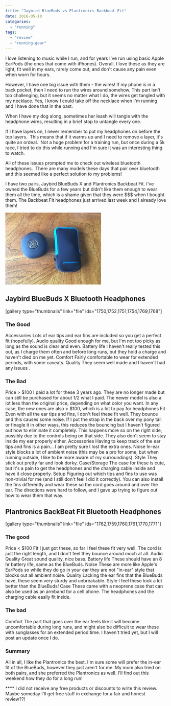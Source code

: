 ```yaml
---
title: "Jaybird BlueBuds vs Plantronics Backbeat Fit"
date: 2016-05-10
categories: 
  - "running"
tags: 
  - "review"
  - "running-gear"
---
```


I love listening to music while I run, and for years I've run using basic Apple EarPods (the ones that come with iPhones). Overall, I love these as they are light, fit well in my ears, rarely come out, and don't cause any pain even when worn for hours.

However, I have one big issue with them - the wires! If my phone is in a back pocket, then I need to run the wires around somehow. This part isn't too challenging, but it seems no matter what I do, the wires get tangled with my necklace. Yes, I know I could take off the necklace when I'm running and I have done that in the past.

When I have my dog along, sometimes her leash will tangle with the headphone wires, resulting in a brief stop to untangle every one.

If I have layers on, I never remember to put my headphones on before the top layers.  This means that if it warms up and I need to remove a layer, it's quite an ordeal.  Not a huge problem for a training run, but once during a 5k race, I tried to do this while running and I'm sure it was an interesting thing to watch.

All of these issues prompted me to check out wireless bluetooth headphones.  There are many models these days that pair over bluetooth and this seemed like a perfect solution to my problems!

I have two pairs, Jaybird BlueBuds X and Plantronics Backbeat Fit. I've owned the BlueBuds for a few years but didn't like them enough to wear them all the time, which is a shame given that they were $$$ when I bought them. The Backbeat Fit headphones just arrived last week and I already love them!

![IMG_1748](images/IMG_1748-300x225.jpg)

## Jaybird BlueBuds X Bluetooth Headphones

\[gallery type="thumbnails" link="file" ids="1750,1752,1751,1754,1769,1768"\]

### The Good

Accessories Lots of ear tips and ear fins are included so you get a perfect fit (hopefully). Audio quality Good enough for me, but I'm not too picky as long as the sound is clear and even. Battery life I haven't really tested this out, as I charge them often and before long runs, but they hold a charge and haven't died on me yet. Comfort Fairly comfortable to wear for extended periods, with some caveats. Quality They seem well made and I haven't had any issues .

### The Bad

Price > $100 I paid a lot for these 3 years ago. They are no longer made but can still be purchased for about 1/2 what I paid. The newer model is also a lot less than the original price, depending on what color you want. In any case, the new ones are also > $100, which is a lot to pay for headphones Fit Even with all the ear tips and fins, I don't feel these fit well. They bounce and this causes some noise. If I put the strap in the back over my pony tail or finagle it in other ways, this reduces the bouncing but I haven't figured out how to eliminate it completely. This happens more so on the right side, possibly due to the controls being on that side. They also don't seem to stay inside my ear properly either. Accessories Having to keep track of the ear tips and fins is a pain... I am pretty sure I lost the extra ones. Noise In-ear style blocks a lot of ambient noise (this may be a pro for some, but when running outside, I like to be more aware of my surroundings). Style They stick out pretty far and look dorky. Case/Storage The case for these is cute, but it's a pain to get the headphones and the charging cable inside and have it close properly. Setup Figuring out which tips and fins to use was non-trivial for me (and I still don't feel I did it correctly). You can also install the fins differently and wear these so the cord goes around and over the ear. The directions were hard to follow, and I gave up trying to figure out how to wear them that way. 

## Plantronics BackBeat Fit Bluetooth Headphones

\[gallery type="thumbnails" link="file" ids="1762,1759,1760,1761,1770,1771"\]

### The good

Price < $100 Fit I just got these, so far I feel these fit very well. The cord is just the right length, and I don't feel they bounce around much at all. Audio Quality Great sound quality, nice bass. Battery life These should have an 8 hr battery life, same as the BlueBuds. Noise These are more like Apple's EarPods so while they do go in your ear they are not "in-ear" style that blocks out all ambient noise. Quality Lacking the ear fins that the BlueBuds have, these seem very sturdy and unbreakable. Style I feel these look a lot better than the BlueBuds! Case These came with a neoprene case that can also be used as an armband for a cell phone. The headphones and the charging cable easily fit inside.

### The bad

Comfort The part that goes over the ear feels like it will become uncomfortable during long runs, and might also be difficult to wear these with sunglasses for an extended period time. I haven't tried yet, but I will post an update once I do. 

### Summary

All in all, I like the Plantronics the best. I'm sure some will prefer the in-ear fit of the BlueBuds, however they just aren't for me. My mom also tried on both pairs, and she preferred the Plantronics as well. I'll find out this weekend how they do for a long run!

\*\*\*\* I did not receive any free products or discounts to write this review. Maybe someday I'll get free stuff in exchange for a fair and honest review??!
